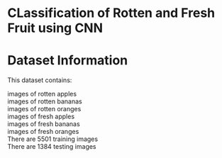 # CLassification of Rotten and Fresh Fruit using CNN  
# Dataset Information  
This dataset contains:  

images of rotten apples  
images of rotten bananas  
images of rotten oranges  
images of fresh apples  
images of fresh bananas  
images of fresh oranges  
There are 5501 training images  
There are 1384 testing images  
